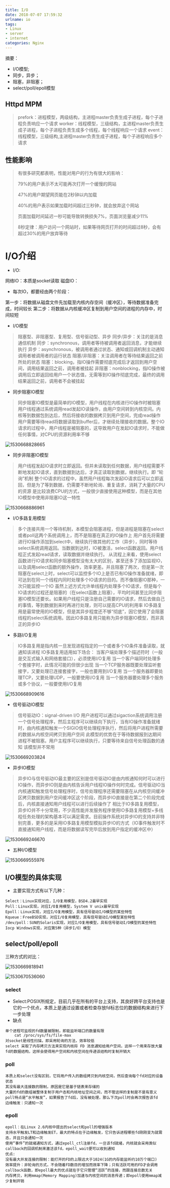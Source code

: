 ```yaml
---
title: I/O
date: 2018-07-07 17:59:32
urlname: io
tags: 
- Linux
- server
- internet
categories: Nginx
---
```


摘要：

- I/O模型;
- 同步，异步；
- 阻塞，非阻塞；
- select/poll/epoll模型

## Httpd MPM

> prefork：进程模型，两级结构，主进程master负责生成子进程，每个子进程负责响应一个请求
> worker：线程模型，三级结构，主进程master负责生成子进程，每个子进程负责生成多个线程，每个线程响应一个请求
> event：线程模型，三级结构,主进程master负责生成子进程，每个子进程响应多个请求

## 性能影响

>有很多研究都表明，性能对用户的行为有很大的影响：
>
>79%的用户表示不太可能再次打开一个缓慢的网站
>
>47%的用户期望网页能在2秒钟以内加载
>
>40%的用户表示如果加载时间超过三秒钟，就会放弃这个网站
>
>页面加载时间延迟一秒可能导致转换损失7%，页面浏览量减少11%
>
>8秒定律：用户访问一个网站时，如果等待网页打开的时间超过8秒，会有超过30%的用户放弃等待

# I/O介绍

- I/O:

网络IO：本质是socket读取
磁盘IO：

- 每次IO，都要经由两个阶段：

第一步：将数据从磁盘文件先加载至内核内存空间（缓冲区），等待数据准备完成，时间较长
第二步：将数据从内核缓冲区复制到用户空间的进程的内存中，时间较短

- I/O模型

> 阻塞型、非阻塞型、复用型、信号驱动型、异步
> 同步/异步：关注的是消息通信机制
> 同步：synchronous，调用者等待被调用者返回消息，才能继续执行
> 异步：asynchronous，被调用者通过状态、通知或回调机制主动通知调用者被调用者的运行状态
> 阻塞/非阻塞：关注调用者在等待结果返回之前所处的状态
> 阻塞：blocking，指IO操作需要彻底完成后才返回到用户空间，调用结果返回之前，调用者被挂起
> 非阻塞：nonblocking，指IO操作被调用后立即返回给用户一个状态值，无需等到IO操作彻底完成，最终的调用结果返回之前，调用者不会被挂起

- 同步阻塞IO模型

> 同步阻塞IO模型是最简单的IO模型，用户线程在内核进行IO操作时被阻塞
> 用户线程通过系统调用read发起IO读操作，由用户空间转到内核空间。内核等到数据包到达后，然后将接收的数据拷贝到用户空间，完成read操作
> 用户需要等待read将数据读取到buffer后，才继续处理接收的数据。整个IO请求的过程中，用户线程是被阻塞的，这导致用户在发起IO请求时，不能做任何事情，对CPU的资源利用率不够



![1530668828665](http://pic.fenghong.tech/1530668828665.png)

- 同步非阻塞IO模型

> 用户线程发起IO请求时立即返回。但并未读取到任何数据，用户线程需要不断地发起IO请求，直到数据到达后，才真正读取到数据，继续执行。即 “轮询”机制
> 整个IO请求的过程中，虽然用户线程每次发起IO请求后可以立即返回，但是为了等到数据，仍需要不断地轮询、重复请求，消耗了大量的CPU的资源
> 是比较浪费CPU的方式，一般很少直接使用这种模型，而是在其他IO模型中使用非阻塞IO这一特性

![1530668886961](http://pic.fenghong.tech/1530668886961.png)

- I/O多路复用模型
> 多个连接共用一个等待机制，本模型会阻塞进程，但是进程是阻塞在select或者poll这两个系统调用上，而不是阻塞在真正的IO操作上
> 用户首先将需要进行IO操作添加到select中，继续执行做其他的工作（异步），同时等待select系统调用返回。当数据到达时，IO被激活，select函数返回。用户线程正式发起read请求，读取数据并继续执行。
> 从流程上来看，使用select函数进行IO请求和同步阻塞模型没有太大的区别，甚至还多了添加监视IO，以及调用select函数的额外操作，效率更差。并且阻塞了两次，但是第一次阻塞在select上时，select可以监控多个IO上是否已有IO操作准备就绪，即可达到在同一个线程内同时处理多个IO请求的目的。而不像阻塞IO那种，一次只能监控一个IO
> 虽然上述方式允许单线程内处理多个IO请求，但是每个IO请求的过程还是阻塞的（在select函数上阻塞），平均时间甚至比同步阻塞IO模型还要长。如果用户线程只是注册自己需要的IO请求，然后去做自己的事情，等到数据到来时再进行处理，则可以提高CPU的利用率
> IO多路复用是最常使用的IO模型，但是其异步程度还不够“彻底”，因它使用了会阻塞线程的select系统调用。因此IO多路复用只能称为异步阻塞IO模型，而非真正的异步IO

- 多路I/O复用

> IO多路复用是指内核一旦发现进程指定的一个或者多个IO条件准备读取，就通知该进程
> IO多路复用适用如下场合：
> 当客户端处理多个描述符时（一般是交互式输入和网络套接口），必须使用I/O复用
> 当一个客户端同时处理多个套接字时，此情况可能的但很少出现
> 当一个TCP服务器既要处理监听套接字，又要处理已连接套接字，一般也要用到I/O复用
> 当一个服务器即要处理TCP，又要处理UDP，一般要使用I/O复用
> 当一个服务器要处理多个服务或多个协议，一般要使用I/O复用

![1530668909616](http://pic.fenghong.tech/1530668909616.png)

- 信号驱动IO模型

> 信号驱动IO：signal-driven I/O
> 用户进程可以通过sigaction系统调用注册一个信号处理程序，然后主程序可以继续向下执行，当有IO操作准备就绪时，由内核通知触发一个SIGIO信号处理程序执行，然后将用户进程所需要的数据从内核空间拷贝到用户空间
> 此模型的优势在于等待数据报到达期间进程不被阻塞。用户主程序可以继续执行，只要等待来自信号处理函数的通知
> 该模型并不常用

![1530669203824](http://pic.fenghong.tech/1530669203824.png)

- 异步IO模型

> 异步IO与信号驱动IO最主要的区别是信号驱动IO是由内核通知何时可以进行IO操作，而异步IO则是由内核告诉用户线程IO操作何时完成。信号驱动IO当内核通知触发信号处理程序时，信号处理程序还需要阻塞在从内核空间缓冲区拷贝数据到用户空间缓冲区这个阶段，而异步IO直接是在第二个阶段完成后，内核直接通知用户线程可以进行后续操作了
> 相比于IO多路复用模型，异步IO并不十分常用，不少高性能并发服务程序使用IO多路复用模型+多线程任务处理的架构基本可以满足需求。目前操作系统对异步IO的支持并非特别完善，更多的是采用IO多路复用模型模拟异步IO的方式（IO事件触发时不直接通知用户线程，而是将数据读写完毕后放到用户指定的缓冲区中）

![1530669246670](http://pic.fenghong.tech/1530669246670.png)

- 五种I/O模型

![1530669555976](http://pic.fenghong.tech/1530669555976.png)

## I/O模型的具体实现

- 主要实现方式有以下几种：

```
Select：Linux实现对应，I/O复用模型，BSD4.2最早实现
Poll：Linux实现，对应I/O复用模型，System V unix最早实现
Epoll：Linux实现，对应I/O复用模型，具有信号驱动I/O模型的某些特性
Kqueue：FreeBSD实现，对应I/O复用模型，具有信号驱动I/O模型某些特性
/dev/poll：SUN的Solaris实现，对应I/O复用模型，具有信号驱动I/O模型的某些特性
Iocp Windows实现，对应第5种（异步I/O）模型
```
## select/poll/epoll

三种方式的对比：

![1530669818941](http://pic.fenghong.tech/1530669818941.png)

![1530670536060](http://pic.fenghong.tech/1530670536060.png)

### select

- Select:POSIX所规定，目前几乎在所有的平台上支持，其良好跨平台支持也是它的一个优点，本质上是通过设置或者检查存放fd标志位的数据结构来进行下一步处理
- 缺点

```
单个进程可监视的fd数量被限制，即能监听端口的数量有限
	cat /proc/sys/fs/file-max
对socket是线性扫描，即采用轮询的方法，效率较低
select 采取了内存拷贝方法来实现内核将 FD 消息通知给用户空间，这样一个用来存放大量fd的数据结构，这样会使得用户空间和内核空间在传递该结构时复制开销大
```
### poll

```
本质上和select没有区别，它将用户传入的数组拷贝到内核空间，然后查询每个fd对应的设备状态
其没有最大连接数的限制，原因是它是基于链表来存储的
大量的fd的数组被整体复制于用户态和内核地址空间之间，而不管这样的复制是不是有意义
poll特点是“水平触发”，如果报告了fd后，没有被处理，那么下次poll时会再次报告该fd
边缘触发：只通知一次
```
### epoll

```
epoll：在Linux 2.6内核中提出的select和poll的增强版本
支持水平触发LT和边缘触发ET，最大的特点在于边缘触发，它只告诉进程哪些fd刚刚变为就需态，并且只会通知一次
使用“事件”的就绪通知方式，通过epoll_ctl注册fd，一旦该fd就绪，内核就会采用类似callback的回调机制来激活该fd，epoll_wait便可以收到通知
优点:
没有最大并发连接的限制：能打开的FD的上限远大于1024(1G的内存能监听约10万个端口)
效率提升：非轮询的方式，不会随着FD数目的增加而效率下降；只有活跃可用的FD才会调用callback函数，即epoll最大的优点就在于它只管理“活跃”的连接，而跟连接总数无关
内存拷贝，利用mmap(Memory Mapping)加速与内核空间的消息传递；即epoll使用mmap减少复制开销
```